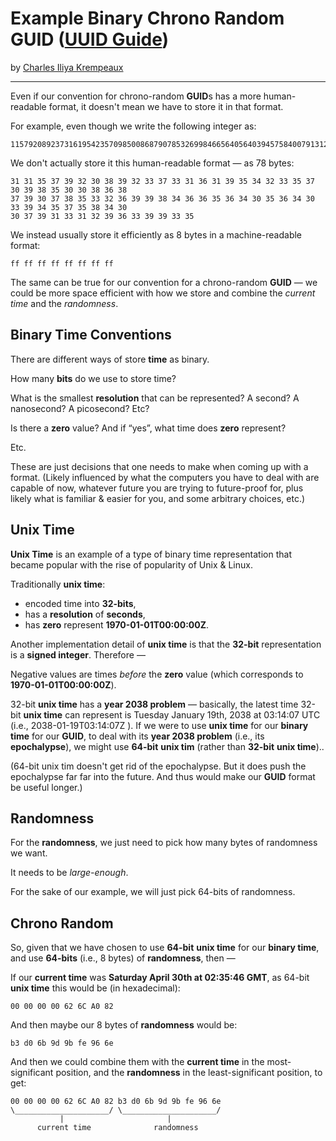 # Example Binary Chrono Random GUID ([UUID Guide](../../README.md))

by [Charles Iliya Krempeaux](http://changelog.ca/)

---

Even if our convention for chrono-random **GUID**s has a more human-readable format, it doesn't mean we have to store it in that format.

For example, even though we write the following integer as:
```
115792089237316195423570985008687907853269984665640564039457584007913129639935
```

We don't actually store it this human-readable format — as 78 bytes:
```
31 31 35 37 39 32 30 38 39 32 33 37 33 31 36 31 39 35 34 32 33 35 37 30 39 38 35 30 30 38 36 38
37 39 30 37 38 35 33 32 36 39 39 38 34 36 36 35 36 34 30 35 36 34 30 33 39 34 35 37 35 38 34 30
30 37 39 31 33 31 32 39 36 33 39 39 33 35
```
We instead usually store it efficiently as 8 bytes in a machine-readable format:
```
ff ff ff ff ff ff ff ff
```

The same can be true for our convention for a chrono-random **GUID** —  we could be more space efficient with how we store and combine the _current time_ and the _randomness_.

## Binary Time Conventions

There are different ways of store **time** as binary.

How many **bits** do we use to store time?

What is the smallest **resolution** that can be represented?
A second?
A nanosecond?
A picosecond?
Etc?

Is there a **zero** value?
And if “yes”, what time does **zero** represent?

Etc.

These are just decisions that one needs to make when coming up with a format.
(Likely influenced by what the computers you have to deal with are capable of now, whatever future you are trying to future-proof for, plus likely what is familiar & easier for you, and some arbitrary choices, etc.)

## Unix Time

**Unix Time** is an example of a type of binary time representation that became popular with the rise of popularity of Unix & Linux.

Traditionally **unix time**:

* encoded time into **32-bits**,
* has a **resolution** of **seconds**,
* has **zero** represent **1970-01-01T00:00:00Z**.

Another implementation detail of **unix time** is that the **32-bit** representation is a **signed integer**.
Therefore —

Negative values are times _before_ the **zero** value (which corresponds to **1970-01-01T00:00:00Z**).

32-bit **unix time** has a **year 2038 problem** — basically, the latest time 32-bit **unix time** can represent is Tuesday January 19th, 2038 at 03:14:07 UTC (i.e., 2038-01-19T03:14:07Z ).
If we were to use **unix time** for our **binary time** for our **GUID**, to deal with its **year 2038 problem** (i.e., its **epochalypse**), we might use **64-bit** **unix tim** (rather than **32-bit** **unix time**)..

(64-bit unix tim doesn't get rid of the epochalypse. But it does push the epochalypse far far into the future. And thus would make our **GUID** format be useful longer.)

## Randomness

For the **randomness**, we just need to pick how many bytes of randomness we want.

It needs to be _large-enough_.

For the sake of our example, we will just pick 64-bits of randomness.

## Chrono Random

So, given that we have chosen to use **64-bit** **unix time** for our **binary time**, and use **64-bits** (i.e., 8 bytes) of **randomness**, then —

If our **current time** was **Saturday April 30th at 02:35:46 GMT**, as 64-bit **unix time** this would be (in hexadecimal):
```
00 00 00 00 62 6C A0 82
```

And then maybe our 8 bytes of **randomness** would be:
```
b3 d0 6b 9d 9b fe 96 6e
```

And then we could combine them with the **current time** in the most-significant position, and the **randomness** in the least-significant position, to get:
```
00 00 00 00 62 6C A0 82 b3 d0 6b 9d 9b fe 96 6e  
\_____________________/ \_____________________/
           |                       |
      current time              randomness
```
